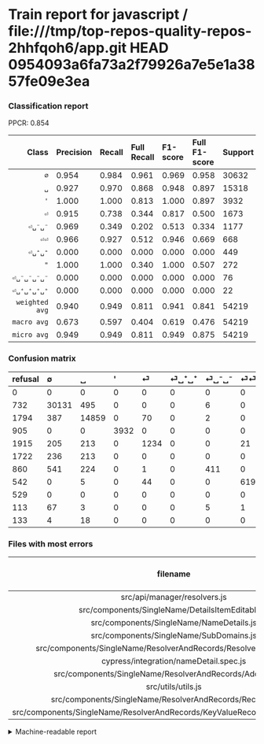 # Train report for javascript / file:///tmp/top-repos-quality-repos-2hhfqoh6/app.git HEAD 0954093a6fa73a2f79926a7e5e1a3857fe09e3ea

### Classification report

PPCR: 0.854

| Class | Precision | Recall | Full Recall | F1-score | Full F1-score | Support | Full Support | PPCR |
|------:|:----------|:-------|:------------|:---------|:---------|:--------|:-------------|:-----|
| `∅` | 0.954| 0.984| 0.961| 0.969| 0.958| 30632| 31364| 0.977 |
| `␣` | 0.927| 0.970| 0.868| 0.948| 0.897| 15318| 17112| 0.895 |
| `'` | 1.000| 1.000| 0.813| 1.000| 0.897| 3932| 4837| 0.813 |
| `⏎` | 0.915| 0.738| 0.344| 0.817| 0.500| 1673| 3588| 0.466 |
| `⏎␣⁻␣⁻` | 0.969| 0.349| 0.202| 0.513| 0.334| 1177| 2037| 0.578 |
| `⏎⏎` | 0.966| 0.927| 0.512| 0.946| 0.669| 668| 1210| 0.552 |
| `⏎␣⁺␣⁺` | 0.000| 0.000| 0.000| 0.000| 0.000| 449| 2171| 0.207 |
| `"` | 1.000| 1.000| 0.340| 1.000| 0.507| 272| 801| 0.340 |
| `⏎␣⁻␣⁻␣⁻␣⁻` | 0.000| 0.000| 0.000| 0.000| 0.000| 76| 189| 0.402 |
| `⏎␣⁺␣⁺␣⁺␣⁺` | 0.000| 0.000| 0.000| 0.000| 0.000| 22| 155| 0.142 |
| `weighted avg` | 0.940| 0.949| 0.811| 0.941| 0.841| 54219| 63464| 0.854 |
| `macro avg` | 0.673| 0.597| 0.404| 0.619| 0.476| 54219| 63464| 0.854 |
| `micro avg` | 0.949| 0.949| 0.811| 0.949| 0.875| 54219| 63464| 0.854 |

### Confusion matrix

|refusal|  ∅| ␣| '| ⏎| ⏎␣⁺␣⁺| ⏎␣⁻␣⁻| ⏎⏎| "| ⏎␣⁻␣⁻␣⁻␣⁻| ⏎␣⁺␣⁺␣⁺␣⁺| 
|:---|:---|:---|:---|:---|:---|:---|:---|:---|:---|:---|
|0 |0 |0 |0 |0 |0 |0 |0 |0 |0 |0 |
|732 |30131 |495 |0 |0 |0 |6 |0 |0 |0 |0 |
|1794 |387 |14859 |0 |70 |0 |2 |0 |0 |0 |0 |
|905 |0 |0 |3932 |0 |0 |0 |0 |0 |0 |0 |
|1915 |205 |213 |0 |1234 |0 |0 |21 |0 |0 |0 |
|1722 |236 |213 |0 |0 |0 |0 |0 |0 |0 |0 |
|860 |541 |224 |0 |1 |0 |411 |0 |0 |0 |0 |
|542 |0 |5 |0 |44 |0 |0 |619 |0 |0 |0 |
|529 |0 |0 |0 |0 |0 |0 |0 |272 |0 |0 |
|113 |67 |3 |0 |0 |0 |5 |1 |0 |0 |0 |
|133 |4 |18 |0 |0 |0 |0 |0 |0 |0 |0 |

### Files with most errors

| filename | number of errors|
|:----:|:-----|
| src/api/manager/resolvers.js | 161 |
| src/components/SingleName/DetailsItemEditable.js | 133 |
| src/components/SingleName/NameDetails.js | 131 |
| src/components/SingleName/SubDomains.js | 82 |
| src/components/SingleName/ResolverAndRecords/ResolverAndRecords.js | 77 |
| cypress/integration/nameDetail.spec.js | 75 |
| src/components/SingleName/ResolverAndRecords/AddRecord.js | 70 |
| src/utils/utils.js | 68 |
| src/components/SingleName/ResolverAndRecords/RecordsItem.js | 61 |
| src/components/SingleName/ResolverAndRecords/KeyValueRecord/KeyValueRecord.js | 58 |

<details>
    <summary>Machine-readable report</summary>
```json
{
  "cl_report": {"\"": {"f1-score": 1.0, "precision": 1.0, "recall": 1.0, "support": 272}, "\u0027": {"f1-score": 1.0, "precision": 1.0, "recall": 1.0, "support": 3932}, "macro avg": {"f1-score": 0.6192665705573122, "precision": 0.6731107908544122, "recall": 0.5967116508058924, "support": 54219}, "micro avg": {"f1-score": 0.9490768918644755, "precision": 0.9490768918644755, "recall": 0.9490768918644755, "support": 54219}, "weighted avg": {"f1-score": 0.9407041245282708, "precision": 0.9397850708312769, "recall": 0.9490768918644755, "support": 54219}, "\u2205": {"f1-score": 0.9687957172483642, "precision": 0.9543885211111464, "recall": 0.9836445547140246, "support": 30632}, "\u23ce": {"f1-score": 0.8166776968894772, "precision": 0.9147516679021498, "recall": 0.7375971309025703, "support": 1673}, "\u23ce\u23ce": {"f1-score": 0.9457601222307105, "precision": 0.9656786271450858, "recall": 0.9266467065868264, "support": 668}, "\u23ce\u2423\u207a\u2423\u207a": {"f1-score": 0.0, "precision": 0.0, "recall": 0.0, "support": 449}, "\u23ce\u2423\u207a\u2423\u207a\u2423\u207a\u2423\u207a": {"f1-score": 0.0, "precision": 0.0, "recall": 0.0, "support": 22}, "\u23ce\u2423\u207b\u2423\u207b": {"f1-score": 0.5134291068082448, "precision": 0.9693396226415094, "recall": 0.3491928632115548, "support": 1177}, "\u23ce\u2423\u207b\u2423\u207b\u2423\u207b\u2423\u207b": {"f1-score": 0.0, "precision": 0.0, "recall": 0.0, "support": 76}, "\u2423": {"f1-score": 0.948003062396325, "precision": 0.9269494697442295, "recall": 0.9700352526439483, "support": 15318}},
  "cl_report_full": {"\"": {"f1-score": 0.5069897483690587, "precision": 1.0, "recall": 0.33957553058676654, "support": 801}, "\u0027": {"f1-score": 0.8967955297069221, "precision": 1.0, "recall": 0.8129005581972297, "support": 4837}, "macro avg": {"f1-score": 0.4760736818665795, "precision": 0.6731107908544122, "recall": 0.4038763254063252, "support": 63464}, "micro avg": {"f1-score": 0.8745188344960614, "precision": 0.9490768918644755, "recall": 0.8108218832724065, "support": 63464}, "weighted avg": {"f1-score": 0.8414723296294963, "precision": 0.9116750573079615, "recall": 0.8108218832724065, "support": 63464}, "\u2205": {"f1-score": 0.9575276078493684, "precision": 0.9543885211111464, "recall": 0.9606874123198572, "support": 31364}, "\u23ce": {"f1-score": 0.49989872392140977, "precision": 0.9147516679021498, "recall": 0.3439241917502787, "support": 3588}, "\u23ce\u23ce": {"f1-score": 0.668827660723933, "precision": 0.9656786271450858, "recall": 0.5115702479338843, "support": 1210}, "\u23ce\u2423\u207a\u2423\u207a": {"f1-score": 0.0, "precision": 0.0, "recall": 0.0, "support": 2171}, "\u23ce\u2423\u207a\u2423\u207a\u2423\u207a\u2423\u207a": {"f1-score": 0.0, "precision": 0.0, "recall": 0.0, "support": 155}, "\u23ce\u2423\u207b\u2423\u207b": {"f1-score": 0.33401056481105246, "precision": 0.9693396226415094, "recall": 0.20176730486008837, "support": 2037}, "\u23ce\u2423\u207b\u2423\u207b\u2423\u207b\u2423\u207b": {"f1-score": 0.0, "precision": 0.0, "recall": 0.0, "support": 189}, "\u2423": {"f1-score": 0.8966869832840504, "precision": 0.9269494697442295, "recall": 0.8683380084151473, "support": 17112}},
  "ppcr": 0.8543268624732132
}
```
</details>
